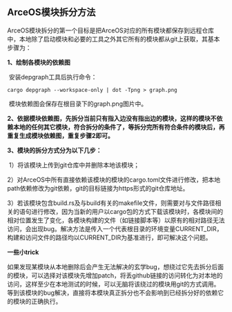 ## ArceOS模块拆分方法

​	ArceOS模块拆分的第一个目标是把ArceOS对应的所有模块都保存到远程仓库中，本地除了启动模块和必要的工具之外其它所有的模块都从git上获取，其基本步骤为：

**1、绘制各模块的依赖图**

​    安装depgraph工具后执行命令：

```shell
cargo depgraph --workspace-only | dot -Tpng > graph.png
```

​    模块依赖图会保存在根目录下的graph.png图片中。

**2、依据模块依赖图，先拆分当前只有指入边没有指出边的模块，这样的模块不依赖本地的任何其它模块，符合拆分的条件了，等拆分完所有符合条件的模块后，再重复生成模块依赖图，重复步骤2即可。**

**3、模块的拆分方式分为以下几步：**

​      1）将该模块上传到git仓库中并删除本地该模块；

​       2）对ArceOS中所有直接依赖该模块的模块的cargo.toml文件进行修改，把本地path依赖修改为git依赖，git的目标链接为https形式的git仓库地址。

​     3）若该模块包含build.rs及与build有关的makefile文件，则需要对与文件路径相关的语句进行修改，因为当新的用户以cargo包的方式下载该模块时，各模块间的相对位置发生了变化，各模块构建的文件（如链接脚本等）以原有的相对路径无法访问，会出现bug。解决方法是传入一个代表根目录的环境变量CURRENT_DIR，构建和访问文件的路径均以CURRENT_DIR为基准进行，即可解决这个问题。



**一些小trick**

​	如果发现某模块从本地删除后会产生无法解决的玄学bug，想绕过它先去拆分后面的模块，可以选择对该模块先增加patch，将丢github链接的访问转化为对本地的访问，这样至少在本地测试的时候，可以无脑将该绕过的模块用git的方式调用。等到该模块的bug解决，直接将本模块真正拆分也不会影响到已经拆分好的依赖它的模块的正确执行。





